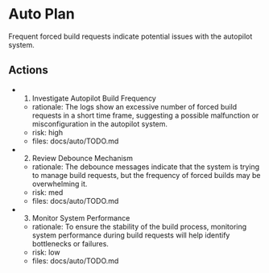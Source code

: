 # Auto Plan

Frequent forced build requests indicate potential issues with the autopilot system.

## Actions
- 1. Investigate Autopilot Build Frequency
  - rationale: The logs show an excessive number of forced build requests in a short time frame, suggesting a possible malfunction or misconfiguration in the autopilot system.
  - risk: high
  - files: docs/auto/TODO.md
- 2. Review Debounce Mechanism
  - rationale: The debounce messages indicate that the system is trying to manage build requests, but the frequency of forced builds may be overwhelming it.
  - risk: med
  - files: docs/auto/TODO.md
- 3. Monitor System Performance
  - rationale: To ensure the stability of the build process, monitoring system performance during build requests will help identify bottlenecks or failures.
  - risk: low
  - files: docs/auto/TODO.md